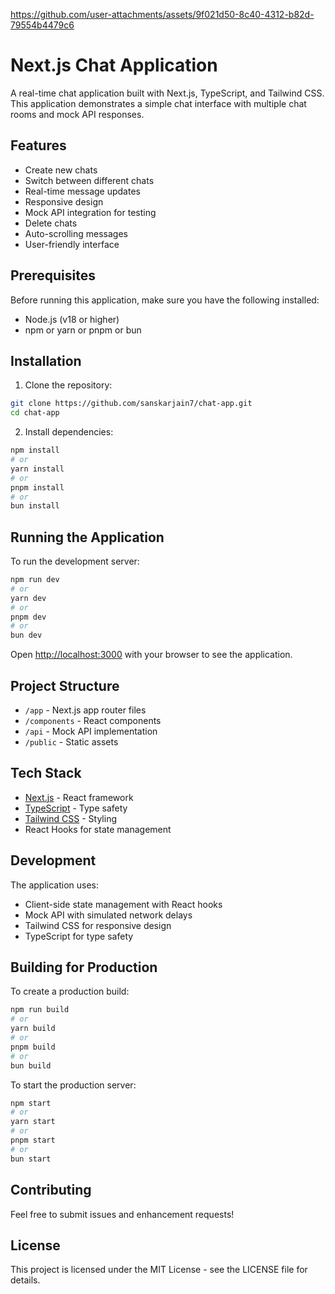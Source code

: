 

https://github.com/user-attachments/assets/9f021d50-8c40-4312-b82d-79554b4479c6

# Next.js Chat Application

A real-time chat application built with Next.js, TypeScript, and Tailwind CSS. This application demonstrates a simple chat interface with multiple chat rooms and mock API responses.

## Features

- Create new chats
- Switch between different chats
- Real-time message updates
- Responsive design
- Mock API integration for testing
- Delete chats
- Auto-scrolling messages
- User-friendly interface

## Prerequisites

Before running this application, make sure you have the following installed:
- Node.js (v18 or higher)
- npm or yarn or pnpm or bun

## Installation

1. Clone the repository:
```bash
git clone https://github.com/sanskarjain7/chat-app.git
cd chat-app
```

2. Install dependencies:
```bash
npm install
# or
yarn install
# or
pnpm install
# or
bun install
```

## Running the Application

To run the development server:

```bash
npm run dev
# or
yarn dev
# or
pnpm dev
# or
bun dev
```

Open [http://localhost:3000](http://localhost:3000) with your browser to see the application.

## Project Structure

- `/app` - Next.js app router files
- `/components` - React components
- `/api` - Mock API implementation
- `/public` - Static assets

## Tech Stack

- [Next.js](https://nextjs.org/) - React framework
- [TypeScript](https://www.typescriptlang.org/) - Type safety
- [Tailwind CSS](https://tailwindcss.com/) - Styling
- React Hooks for state management

## Development

The application uses:
- Client-side state management with React hooks
- Mock API with simulated network delays
- Tailwind CSS for responsive design
- TypeScript for type safety

## Building for Production

To create a production build:

```bash
npm run build
# or
yarn build
# or
pnpm build
# or
bun build
```

To start the production server:

```bash
npm start
# or
yarn start
# or
pnpm start
# or
bun start
```

## Contributing

Feel free to submit issues and enhancement requests!

## License

This project is licensed under the MIT License - see the LICENSE file for details.
